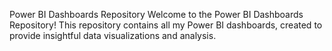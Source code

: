 Power BI Dashboards Repository
Welcome to the Power BI Dashboards Repository! This repository contains all my Power BI dashboards, created to provide insightful data visualizations and analysis.
